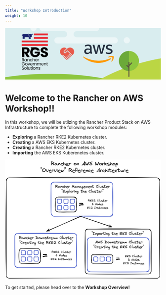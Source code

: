```yaml
---
title: "Workshop Introduction"
weight: 10
---
```


![rgs-aws-banner](/static/images/rgs-aws-banner.png)

# Welcome to the Rancher on AWS Workshop!!

In this workshop, we will be utilzing the Rancher Product Stack on AWS Infrastructure to complete the following workshop modules:
* **Exploring** a Rancher RKE2 Kubernetes cluster.
* **Creating** a AWS EKS Kubernetes cluster.
* **Creating** a Rancher RKE2 Kubernetes cluster.
* **Importing** the AWS EKS Kuberenetes cluster. 

![workshop-overview-diagram](/static/images/workshop-overview-diagram.png)

To get started, please head over to the **Workshop Overview!**